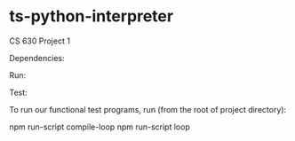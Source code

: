 ts-python-interpreter
=====================

CS 630 Project 1

Dependencies:

Run:

Test:

To run our functional test programs, run (from the root of project directory):

npm run-script compile-loop
npm run-script loop
